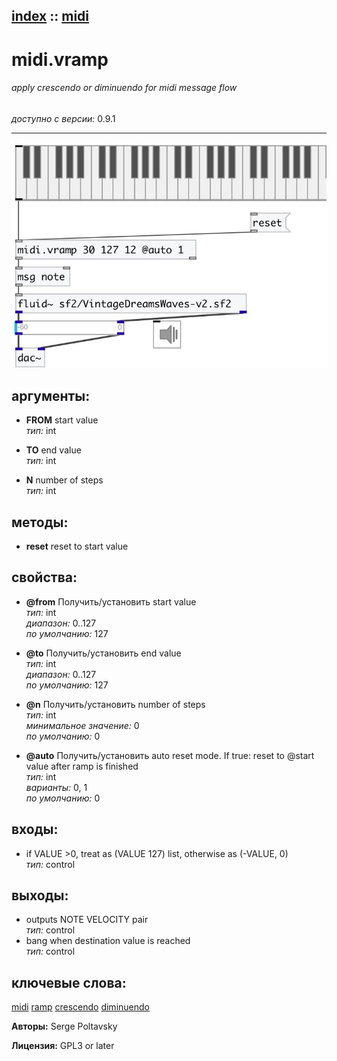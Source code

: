 [index](index.html) :: [midi](category_midi.html)
---

# midi.vramp

###### apply crescendo or diminuendo for midi message flow

*доступно с версии:* 0.9.1

---




[![example](../examples/img/midi.vramp.jpg)](../examples/pd/midi.vramp.pd)



## аргументы:

* **FROM**
start value<br>
_тип:_ int<br>

* **TO**
end value<br>
_тип:_ int<br>

* **N**
number of steps<br>
_тип:_ int<br>



## методы:

* **reset**
reset to start value<br>




## свойства:

* **@from** 
Получить/установить start value<br>
_тип:_ int<br>
_диапазон:_ 0..127<br>
_по умолчанию:_ 127<br>

* **@to** 
Получить/установить end value<br>
_тип:_ int<br>
_диапазон:_ 0..127<br>
_по умолчанию:_ 127<br>

* **@n** 
Получить/установить number of steps<br>
_тип:_ int<br>
_минимальное значение:_ 0<br>
_по умолчанию:_ 0<br>

* **@auto** 
Получить/установить auto reset mode. If true: reset to @start value after ramp is finished<br>
_тип:_ int<br>
_варианты:_ 0, 1<br>
_по умолчанию:_ 0<br>



## входы:

* if VALUE &gt;0, treat as (VALUE 127) list, otherwise as (-VALUE, 0)<br>
_тип:_ control



## выходы:

* outputs NOTE VELOCITY pair<br>
_тип:_ control
* bang when destination value is reached<br>
_тип:_ control



## ключевые слова:

[midi](keywords/midi.html)
[ramp](keywords/ramp.html)
[crescendo](keywords/crescendo.html)
[diminuendo](keywords/diminuendo.html)






**Авторы:** Serge Poltavsky




**Лицензия:** GPL3 or later





